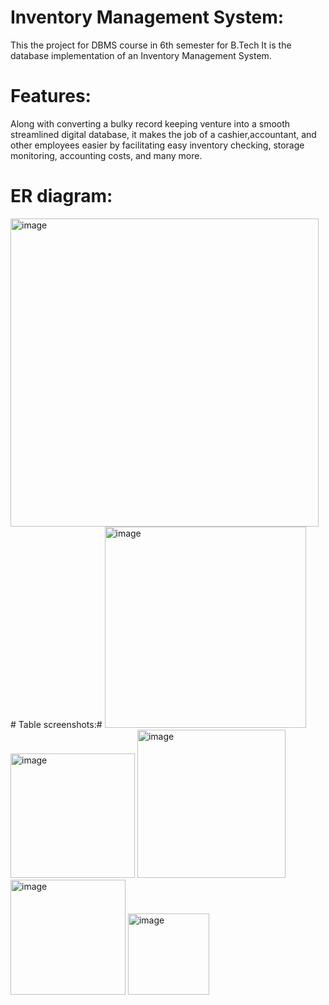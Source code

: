 # Inventory Management System:
This the project for DBMS course in 6th semester for B.Tech
It is the database implementation of an Inventory Management System.
# Features:
Along with converting a bulky record keeping venture into a smooth streamlined digital database,
it makes the job of a cashier,accountant, and other employees easier by facilitating easy inventory
checking, storage monitoring, accounting costs, and many more.
# ER diagram:
<img width="493" alt="image" src="https://user-images.githubusercontent.com/95675913/162114736-36535154-ca8c-48cd-ab12-7fb63c81a7c2.png">
# Table screenshots:#
<img width="322" alt="image" src="https://user-images.githubusercontent.com/95675913/162385899-ec35f823-4467-4bef-a39b-e5aa5d2da193.png">
<img width="199" alt="image" src="https://user-images.githubusercontent.com/95675913/162385925-9ce1506f-9a70-44ab-acc0-7e56961a78c9.png">
<img width="237" alt="image" src="https://user-images.githubusercontent.com/95675913/162385963-04376593-30f4-4218-b2ae-435164dd50c0.png">
<img width="184" alt="image" src="https://user-images.githubusercontent.com/95675913/162386001-fdea5f65-83f7-4275-9dc2-20392f65a33a.png">
<img width="130" alt="image" src="https://user-images.githubusercontent.com/95675913/162386046-ef9160bc-42b5-48a7-9dd2-f60dabcfeb66.png">
